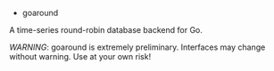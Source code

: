 * goaround

A time-series round-robin database backend for Go.

*WARNING*: goaround is extremely preliminary. Interfaces may change without
warning. Use at your own risk!

